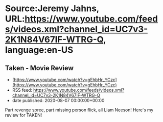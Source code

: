 # Source:Jeremy Jahns, URL:https://www.youtube.com/feeds/videos.xml?channel_id=UC7v3-2K1N84V67IF-WTRG-Q, language:en-US

## Taken - Movie Review
 - [https://www.youtube.com/watch?v=gEhbHr_YCzc](https://www.youtube.com/watch?v=gEhbHr_YCzc)
 - RSS feed: https://www.youtube.com/feeds/videos.xml?channel_id=UC7v3-2K1N84V67IF-WTRG-Q
 - date published: 2020-08-07 00:00:00+00:00

Part revenge spree, part missing person flick, all Liam Neeson! Here's my review for TAKEN!

